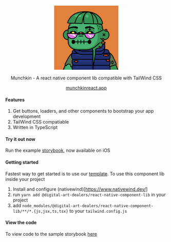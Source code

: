 <p align="center">
  <img width="200" height="200" src="https://github.com/daboigbae/react-native-component-lib/blob/main/assets/logo.png"/>
</p>

<p align="center">Munchkin - A react native component lib compatible with TailWind CSS</p>

<p align="center">
  <a href="https://munchkinreact.app/">munchkinreact.app</a>
</p>


#### Features
1. Get buttons, loaders, and other components to bootstrap your app development
2. TailWind CSS compatiable
3. Written in TypeScript

#### Try it out now
Run the example [storybook](https://apps.apple.com/us/app/munchkin-storybook/id6443563473), now available on iOS

#### Getting started
Fastest way to get started is to use our [template](https://github.com/daboigbae/react-native-template). To use this component lib inside your project
1. Install and configure (nativewind)[https://www.nativewind.dev/]
2. run `yarn add @digital-art-dealers/react-native-component-lib` in your project
3. add `node_modules/@digital-art-dealers/react-native-component-lib/**/*.{js,jsx,ts,tsx}` to your `tailwind.config.js`

#### View the code
To view code to the sample storybook [here](https://github.com/daboigbae/react-native-component-lib)
